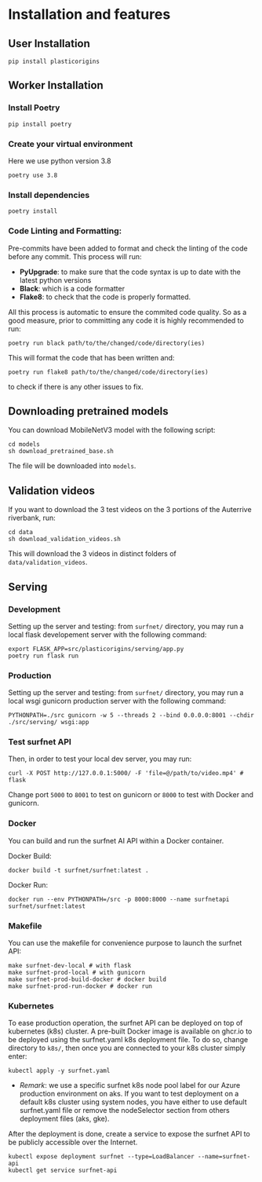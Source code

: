 # Installation and features

## User Installation
```shell
pip install plasticorigins
```

## Worker Installation

### Install Poetry
```shell
pip install poetry
```

### Create your virtual environment
Here we use python version 3.8
```shell
poetry use 3.8
```

### Install dependencies
```shell
poetry install
```

### Code Linting and Formatting:

Pre-commits have been added to format and check the linting of the code before any commit. This process will run:

- **PyUpgrade**: to make sure that the code syntax is up to date with the latest python versions
- **Black**: which is a code formatter 
- **Flake8**: to check that the code is properly formatted.

All this process is automatic to ensure the commited code quality. So as a good measure, prior to committing any code it is highly recommended to run:
```shell
poetry run black path/to/the/changed/code/directory(ies)
```
This will format the code that has been written and:
```shell
poetry run flake8 path/to/the/changed/code/directory(ies)
```
to check if there is any other issues to fix.

## Downloading pretrained models

You can download MobileNetV3 model with the following script:
```shell
cd models
sh download_pretrained_base.sh
```
The file will be downloaded into ``models``.

## Validation videos

If you want to download the 3 test videos on the 3 portions of the Auterrive riverbank, run:

```
cd data
sh download_validation_videos.sh
```

This will download the 3 videos in distinct folders of ``data/validation_videos``.

## Serving

### Development
Setting up the server and testing: from ``surfnet/`` directory, you may run a local flask developement server with the following command:

```shell
export FLASK_APP=src/plasticorigins/serving/app.py
poetry run flask run
```

### Production
Setting up the server and testing: from ``surfnet/`` directory, you may run a local wsgi gunicorn production server with the following command:

```shell
PYTHONPATH=./src gunicorn -w 5 --threads 2 --bind 0.0.0.0:8001 --chdir ./src/serving/ wsgi:app
```

### Test surfnet API
Then, in order to test your local dev server, you may run:
```shell
curl -X POST http://127.0.0.1:5000/ -F 'file=@/path/to/video.mp4' # flask
```
Change port ``5000`` to ``8001`` to test on gunicorn or ``8000`` to test with Docker and gunicorn.

### Docker
You can build and run the surfnet AI API within a Docker container.

Docker Build:
```shell
docker build -t surfnet/surfnet:latest .
```

Docker Run:
```shell
docker run --env PYTHONPATH=/src -p 8000:8000 --name surfnetapi surfnet/surfnet:latest
```

### Makefile
You can use the makefile for convenience purpose to launch the surfnet API:
```shell
make surfnet-dev-local # with flask
make surfnet-prod-local # with gunicorn
make surfnet-prod-build-docker # docker build
make surfnet-prod-run-docker # docker run
```

### Kubernetes
To ease production operation, the surfnet API can be deployed on top of kubernetes (k8s) cluster. A pre-built Docker image is available on ghcr.io to be deployed using the surfnet.yaml k8s deployment file. To do so, change directory to ``k8s/``, then once you are connected to your k8s cluster simply enter:
```shell
kubectl apply -y surfnet.yaml
```

- *Remark*: we use a specific surfnet k8s node pool label for our Azure production environment on aks. If you want to test deployment on a default k8s cluster using system nodes, you have either to use default surfnet.yaml file or remove the nodeSelector section from others deployment files (aks, gke).

After the deployment is done, create a service to expose the surfnet API to be publicly accessible over the Internet.
```shell
kubectl expose deployment surfnet --type=LoadBalancer --name=surfnet-api
kubectl get service surfnet-api
```